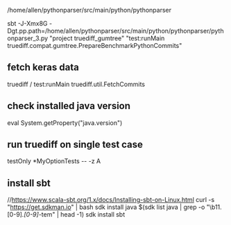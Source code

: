 


/home/allen/pythonparser/src/main/python/pythonparser

sbt -J-Xmx8G -Dgt.pp.path=/home/allen/pythonparser/src/main/python/pythonparser/pythonparser_3.py "project truediff_gumtree" "test:runMain truediff.compat.gumtree.PrepareBenchmarkPythonCommits"

## fetch keras data
truediff / test:runMain truediff.util.FetchCommits  

## check installed java version
eval System.getProperty("java.version")  


## run truediff on single test case
testOnly *MyOptionTests -- -z A  


## install sbt
//https://www.scala-sbt.org/1.x/docs/Installing-sbt-on-Linux.html
curl -s "https://get.sdkman.io" | bash
sdk install java $(sdk list java | grep -o "\b11\.[0-9]*\.[0-9]*\-tem" | head -1)
sdk install sbt

